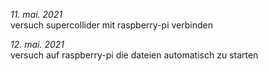 *11. mai. 2021* <br>
versuch supercollider mit raspberry-pi verbinden <br>

*12. mai. 2021* <br>
versuch auf raspberry-pi die dateien automatisch zu starten <br>
